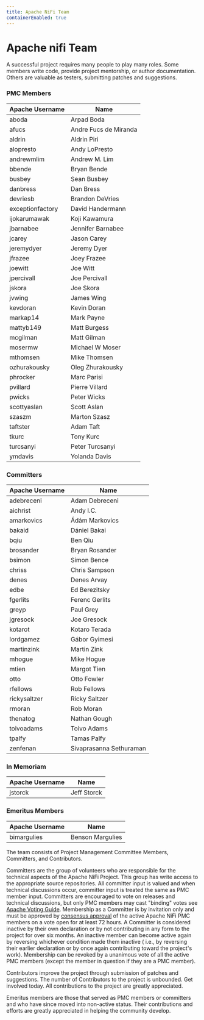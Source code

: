 ```yaml
---
title: Apache NiFi Team
containerEnabled: true
---
```


# Apache <span class="ni">ni</span><span class="fi">fi</span> Team

A successful project requires many people to play many roles. Some members write code, provide project mentorship,
or author documentation. Others are valuable as testers, submitting patches and suggestions.

### PMC Members

| Apache Username | Name |
| --------------- | ---- |
| aboda | Arpad Boda |
| afucs | Andre Fucs de Miranda |
| aldrin | Aldrin Piri |
| alopresto | Andy LoPresto |
| andrewmlim | Andrew M. Lim |
| bbende | Bryan Bende |
| busbey | Sean Busbey |
| danbress | Dan Bress |
| devriesb | Brandon DeVries |
| exceptionfactory | David Handermann |
| ijokarumawak | Koji Kawamura |
| jbarnabee | Jennifer Barnabee |
| jcarey | Jason Carey |
| jeremydyer | Jeremy Dyer |
| jfrazee | Joey Frazee |
| joewitt | Joe Witt |
| jpercivall | Joe Percivall |
| jskora | Joe Skora |
| jvwing | James Wing |
| kevdoran | Kevin Doran |
| markap14 | Mark Payne |
| mattyb149 | Matt Burgess |
| mcgilman | Matt Gilman |
| mosermw | Michael W Moser |
| mthomsen | Mike Thomsen |
| ozhurakousky | Oleg Zhurakousky |
| phrocker | Marc Parisi |
| pvillard | Pierre Villard |
| pwicks | Peter Wicks |
| scottyaslan | Scott Aslan |
| szaszm | Marton Szasz |
| taftster | Adam Taft |
| tkurc | Tony Kurc |
| turcsanyi | Peter Turcsanyi |
| ymdavis | Yolanda Davis |

### Committers

| Apache Username | Name |
| --------------- | ---- |
| adebreceni | Adam Debreceni |
| aichrist | Andy I.C. |
| amarkovics | Ádám Markovics |
| bakaid | Dániel Bakai |
| bqiu | Ben Qiu |
| brosander | Bryan Rosander |
| bsimon | Simon Bence |
| chriss | Chris Sampson |
| denes | Denes Arvay |
| edbe | Ed Berezitsky |
| fgerlits | Ferenc Gerlits |
| greyp | Paul Grey |
| jgresock | Joe Gresock |
| kotarot | Kotaro Terada |
| lordgamez | Gábor Gyimesi |
| martinzink | Martin Zink |
| mhogue | Mike Hogue |
| mtien | Margot Tien |
| otto | Otto Fowler |
| rfellows | Rob Fellows |
| rickysaltzer | Ricky Saltzer |
| rmoran | Rob Moran |
| thenatog | Nathan Gough |
| toivoadams | Toivo Adams |
| tpalfy | Tamas Palfy |
| zenfenan | Sivaprasanna Sethuraman |

### In Memoriam

| Apache Username | Name |
| --------------- | ---- |
| jstorck | Jeff Storck |

### Emeritus Members

| Apache Username | Name |
| --------------- | ---- |
| bimargulies | Benson Margulies |

The team consists of Project Management Committee Members, Committers, and Contributors.

Committers are the group of volunteers who are responsible for the technical aspects of the Apache NiFi Project.
This group has write access to the appropriate source repositories. All committer input is valued and when technical
discussions occur, committer input is treated the same as PMC member input. Committers are encouraged to vote on
releases and technical discussions, but only PMC members may cast "binding" votes
see [Apache Voting Guide](https://www.apache.org/foundation/voting.html#binding-votes).
Membership as a Committer is by invitation only and must be approved by
[consensus approval](https://www.apache.org/foundation/glossary.html#ConsensusApproval) of the active Apache
NiFi PMC members on a vote open for at least 72 hours. A Committer is considered inactive by their own declaration or by
not contributing in any form to the project for over six months. An inactive member can become active again by reversing
whichever condition made them inactive ( i.e., by reversing their earlier declaration or by once again contributing
toward the project's work). Membership can be revoked by a unanimous vote of all the active PMC members (except the
member in question if they are a PMC member).

Contributors improve the project through submission of patches and suggestions. The number of Contributors to the
project is unbounded. Get involved today. All contributions to the project are greatly appreciated.

Emeritus members are those that served as PMC members or committers and who have since moved into non-active status.
Their contributions and efforts are greatly appreciated in helping the community develop.
